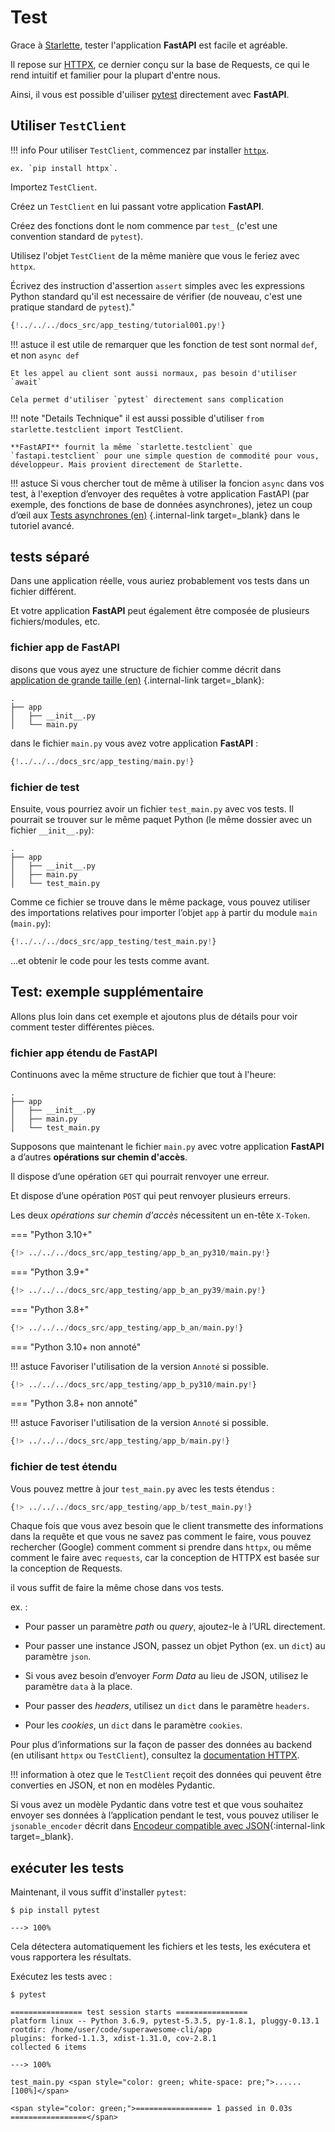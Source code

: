 # Test

Grace à <a href="https://www.starlette.io/testclient/" class="external-link" target="_blank">Starlette</a>, tester l'application **FastAPI** est facile et agréable.

Il repose sur <a href="https://www.python-httpx.org" class="external-link" target="_blank">HTTPX</a>, ce dernier conçu sur la base de Requests, ce qui le rend intuitif et familier pour la plupart d'entre nous.

Ainsi, il vous est possible d'uiliser <a href="https://docs.pytest.org/" class="external-link" target="_blank">pytest</a> directement avec **FastAPI**.

## Utiliser `TestClient`
!!! info
Pour utiliser `TestClient`, commencez par installer <a href="https://www.python-httpx.org" class="external-link" target="_blank">`httpx`</a>.

    ex. `pip install httpx`.

Importez `TestClient`.

Créez un `TestClient` en lui passant votre application **FastAPI**.

Créez des fonctions dont le nom commence par `test_` (c'est une convention standard de `pytest`).

Utilisez l'objet `TestClient` de la même manière que vous le feriez avec `httpx`.

Écrivez des instruction d'assertion `assert` simples avec les expressions Python standard qu'il est necessaire de vérifier (de nouveau, c'est une pratique standard de `pytest`)."

```Python hl_lines="2  12  15-18"
{!../../../docs_src/app_testing/tutorial001.py!}
```

!!! astuce
    il est utile de remarquer que les fonction de test sont normal `def`, et non `async def`

    Et les appel au client sont aussi normaux, pas besoin d'utiliser `await`

    Cela permet d'utiliser `pytest` directement sans complication


!!! note "Details Technique"
    il est aussi possible d'utiliser `from starlette.testclient import TestClient`.

    **FastAPI** fournit la même `starlette.testclient` que `fastapi.testclient` pour une simple question de commodité pour vous, développeur. Mais provient directement de Starlette.


!!! astuce
    Si vous chercher tout de même à utiliser la foncion `async` dans vos test, à l'exeption d’envoyer des requêtes à votre application FastAPI (par exemple, des fonctions de base de données asynchrones), jetez un coup d’œil aux [Tests asynchrones (en)](../advanced/async-tests.md) {.internal-link target=_blank} dans le tutoriel avancé.

## tests séparé

Dans une application réelle, vous auriez probablement vos tests dans un fichier différent.

Et votre application **FastAPI** peut également être composée de plusieurs fichiers/modules, etc.

### fichier app de **FastAPI**

disons que vous ayez une structure de fichier comme décrit dans [application de grande taille (en)](./bigger-applications.md) {.internal-link target=_blank}:

```
.
├── app
│   ├── __init__.py
│   └── main.py
```

dans le fichier `main.py` vous avez votre application **FastAPI** :


```Python
{!../../../docs_src/app_testing/main.py!}
```

### fichier de test

Ensuite, vous pourriez avoir un fichier `test_main.py` avec vos tests. Il pourrait se trouver sur le même paquet Python (le même dossier avec un fichier `__init__.py`):

```
.
├── app
│   ├── __init__.py
│   ├── main.py
│   └── test_main.py
```

Comme ce fichier se trouve dans le même package, vous pouvez utiliser des importations relatives pour importer l’objet `app` à partir du module `main` (`main.py`):

```Python
{!../../../docs_src/app_testing/test_main.py!}
```

...et obtenir le code pour les tests comme avant.

## Test: exemple supplémentaire

Allons plus loin dans cet exemple et ajoutons plus de détails pour voir comment tester différentes pièces.

### fichier app étendu de **FastAPI**

Continuons avec la même structure de fichier que tout à l'heure:

```
.
├── app
│   ├── __init__.py
│   ├── main.py
│   └── test_main.py
```

Supposons que maintenant le fichier `main.py` avec votre application **FastAPI** a d’autres **opérations sur chemin d'accès**.

Il dispose d’une opération `GET` qui pourrait renvoyer une erreur.

Et dispose d’une opération `POST` qui peut renvoyer plusieurs erreurs.

Les deux *opérations sur chemin d'accès* nécessitent un en-tête `X-Token`.

=== "Python 3.10+"

```Python
{!> ../../../docs_src/app_testing/app_b_an_py310/main.py!}
```

=== "Python 3.9+"

```Python
{!> ../../../docs_src/app_testing/app_b_an_py39/main.py!}
```

=== "Python 3.8+"

```Python
{!> ../../../docs_src/app_testing/app_b_an/main.py!}
```

=== "Python 3.10+ non annoté"

!!! astuce
Favoriser l'utilisation de la version `Annoté` si possible.

```Python
{!> ../../../docs_src/app_testing/app_b_py310/main.py!}
```

=== "Python 3.8+ non annoté"

!!! astuce
Favoriser l'utilisation de la version `Annoté` si possible.

```Python
{!> ../../../docs_src/app_testing/app_b/main.py!}
```

### fichier de test étendu

Vous pouvez mettre à jour `test_main.py` avec les tests étendus :

```Python
{!> ../../../docs_src/app_testing/app_b/test_main.py!}
```
Chaque fois que vous avez besoin que le client transmette des informations dans la requête et que vous ne savez pas comment le faire, vous pouvez rechercher (Google) comment comment si prendre dans `httpx`, ou même comment le faire avec `requests`, car la conception de HTTPX est basée sur la conception de Requests.

il vous suffit de faire la même chose dans vos tests.

ex. :

* Pour passer un paramètre *path* ou *query*, ajoutez-le à l’URL directement.

*  Pour passer une instance JSON, passez un objet Python (ex. un `dict`) au paramètre `json`.

* Si vous avez besoin d’envoyer *Form Data* au lieu de JSON, utilisez le paramètre `data` à la place.

* Pour passer des *headers*, utilisez un `dict` dans le paramètre `headers`.

* Pour les *cookies*, un `dict` dans le paramètre `cookies`.

Pour plus d’informations sur la façon de passer des données au backend (en utilisant `httpx` ou `TestClient`), consultez la <a href="https://www.python-httpx.org" class="external-link" target="_blank">documentation HTTPX</a>.

!!! information
    à otez que le `TestClient` reçoit des données qui peuvent être converties en JSON, et non en modèles Pydantic.

Si vous avez un modèle Pydantic dans votre test et que vous souhaitez envoyer ses données à l’application pendant le test, vous pouvez utiliser le `jsonable_encoder` décrit dans [Encodeur compatible avec JSON](encoder.md){:internal-link target=_blank}.

## exécuter les tests

Maintenant, il vous suffit d'installer `pytest`:

<div class="termy">

```console
$ pip install pytest

---> 100%
```
</div>


Cela détectera automatiquement les fichiers et les tests, les exécutera et vous rapportera les résultats.

Exécutez les tests avec :

<div class="termy">

```console
$ pytest

================ test session starts ================
platform linux -- Python 3.6.9, pytest-5.3.5, py-1.8.1, pluggy-0.13.1
rootdir: /home/user/code/superawesome-cli/app
plugins: forked-1.1.3, xdist-1.31.0, cov-2.8.1
collected 6 items

---> 100%

test_main.py <span style="color: green; white-space: pre;">......                            [100%]</span>

<span style="color: green;">================= 1 passed in 0.03s =================</span>
```

</div>
